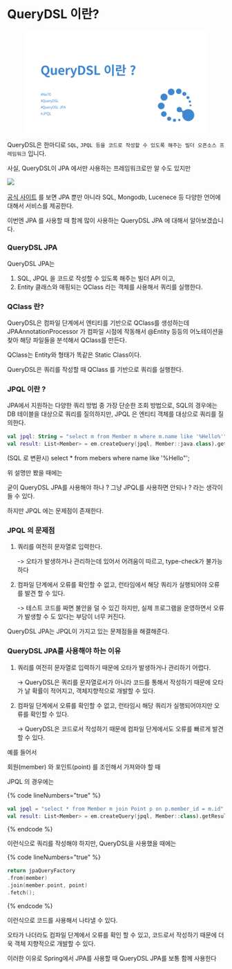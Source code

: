 # QueryDSL 이란?

<figure><img src="../.gitbook/assets/image.png" alt=""><figcaption></figcaption></figure>

QueryDSL은 한마디로 `SQL`, `JPQL 등을 코드로 작성할 수 있도록 해주는 빌더 오픈소스 프레임워크` 입니다.

사실, QueryDSL이 JPA 에서만 사용하는 프레임워크로만 알 수도 있지만



![](https://velog.velcdn.com/images/soyeon207/post/d8761b97-1932-4888-8c92-ff3c411851c8/image.png)

[공식 사이트](http://querydsl.com/) 를 보면 JPA 뿐만 아니라 SQL, Mongodb, Lucenece 등 다양한 언어에 대해서 서비스를 제공한다.

이번엔 JPA 를 사용할 때 함께 많이 사용하는 QueryDSL JPA 에 대해서 알아보겠습니다.



### QueryDSL JPA

QueryDSL JPA는

1. SQL, JPQL 을 코드로 작성할 수 있도록 해주는 빌더 API 이고,
2. Entity 클래스와 매핑되는 QClass 라는 객체를 사용해서 쿼리를 실행한다.



### QClass 란?

QueryDSL은 컴파일 단계에서 엔티티를 기반으로 QClass를 생성하는데 JPAAnnotationProcessor 가 컴파일 시점에 작동해서 @Entity 등등의 어노테이션을 찾아 해당 파일들을 분석해서 QClass를 만든다.



QClass는 Entity와 형태가 똑같은 Static Class이다.

QueryDSL은 쿼리를 작성할 때 QClass 를 기반으로 쿼리를 실행한다.



### JPQL 이란 ?

JPA에서 지원하는 다양한 쿼리 방법 중 가장 단순한 조회 방법으로, SQL의 경우에는 DB 테이블을 대상으로 쿼리를 질의하지만, JPQL 은 엔티티 객체를 대상으로 쿼리를 질의한다.

```kotlin
val jpql: String = "select m from Member m where m.name like '%Hello%'";
val result: List<Member> = em.createQuery(jpql, Member::java.class).getResultList()
```

(SQL 로 변환시) select \* from mebers where name like '%Hello"';



위 설명만 봤을 때에는

굳이 QueryDSL JPA를 사용해야 하나 ? 그냥 JPQL를 사용하면 안되나 ? 라는 생각이 들 수 있다.

하지만 JPQL 에는 문제점이 존재한다.



### JPQL 의 문제점

1.  쿼리를 여전히 문자열로 입력한다.

    \-> 오타가 발생하거나 관리하는데 있어서 어려움이 따르고, type-check가 불가능하다
2.  컴파일 단계에서 오류를 확인할 수 없고, 런타임에서 해당 쿼리가 실행되어야 오류를 발견 할 수 있다.

    \-> 테스트 코드를 짜면 불안을 덜 수 있긴 하지만, 실제 프로그램을 운영하면서 오류가 발생할 수 도 있다는 부담이 너무 커진다.

QueryDSL JPA는 JPQL이 가지고 있는 문제점들을 해결해준다.



### QueryDSL JPA를 사용해야 하는 이유

1.  쿼리를 여전히 문자열로 입력하기 때문에 오타가 발생하거나 관리하기 어렵다.

    \-> QueryDSL은 쿼리를 문자열로서가 아니라 코드를 통해서 작성하기 때문에 오타가 날 확률이 적어지고, 객체지향적으로 개발할 수 있다.
2.  컴파일 단계에서 오류를 확인할 수 없고, 런타임시 해당 쿼리가 실행되어야지만 오류를 확인할 수 있다.

    \-> QueryDSL은 코드로서 작성하기 때문에 컴파일 단게에서도 오류를 빠르게 발견 할 수 있다.

예를 들어서

회원(member) 와 포인트(point) 를 조인해서 가져와야 할 때

JPQL 의 경우에는

{% code lineNumbers="true" %}
```kotlin
val jpql = "select * from Member m join Point p on p.member_id = m.id"
val result: List<Member> = em.createQuery(jpql, Member::class).getResultList()
```
{% endcode %}

이런식으로 쿼리를 작성해야 하지만, QueryDSL을 사용했을 때에는

{% code lineNumbers="true" %}
```kotlin
return jpaQueryFactory
.from(member)
.join(member.point, point)
.fetch();
```
{% endcode %}

이런식으로 코드를 사용해서 나타낼 수 있다.

오타가 나더라도 컴파일 단계에서 오류를 확인 할 수 있고, 코드로서 작성하기 때문에 더욱 객체 지향적으로 개발할 수 있다.

이러한 이유로 Spring에서 JPA를 사용할 때 QueryDSL JPA를 보통 함께 사용한다
